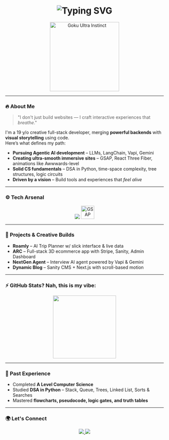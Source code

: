 <h1 align="center">
  <img src="https://readme-typing-svg.demolab.com?font=Fira+Code&size=28&duration=2500&pause=1000&color=0FFFC2&center=true&vCenter=true&multiline=true&width=800&height=80&lines=Hey+I'm+Mash+%7C+Creative+Dev+%26+Agentic+AI+Builder;I+Craft+Immersive+3D+Web+Experiences+with+Code;Pursuing+Agentic+AI+with+Beautiful+UX+and+Engineering+Precision" alt="Typing SVG" />
</h1>

<p align="center">
  <img src="https://media.giphy.com/media/IeiPkfVYF0eTxyZIgY/giphy.gif" width="220" alt="Goku Ultra Instinct" />
</p>

---

### 🔥 About Me

> "I don't just build websites — I craft interactive experiences that *breathe*."

I'm a 19 y/o creative full-stack developer, merging **powerful backends** with **visual storytelling** using code.  
Here’s what defines my path:

- **Pursuing Agentic AI development** – LLMs, LangChain, Vapi, Gemini
- **Creating ultra-smooth immersive sites** – GSAP, React Three Fiber, animations like Awwwards-level
- **Solid CS fundamentals** – DSA in Python, time-space complexity, tree structures, logic circuits
- **Driven by a vision** – Build tools and experiences that *feel alive*

---

### ⚙️ Tech Arsenal

<p align="center">
  <img src="https://skillicons.dev/icons?i=ts,nextjs,react,tailwind,threejs,figma,prisma,python,appwrite,supabase" />
  <img src="https://raw.githubusercontent.com/mash-ustad/assets/main/gsap-icon.svg" width="42" title="GSAP" />
</p>

---

### 🚀 Projects & Creative Builds

- **Roamly** – AI Trip Planner w/ slick interface & live data
- **ARC** – Full-stack 3D ecommerce app with Stripe, Sanity, Admin Dashboard
- **NextGen Agent** – Interview AI agent powered by Vapi & Gemini
- **Dynamic Blog** – Sanity CMS + Next.js with scroll-based motion

---

### ⚡ GitHub Stats? Nah, this is my vibe:

<p align="center">
  <img src="https://media.giphy.com/media/WFZvB7VIXBgiz3oDXE/giphy.gif" width="200" />
</p>

---

### 🧠 Past Experience

- Completed **A Level Computer Science**
- Studied **DSA in Python** – Stack, Queue, Trees, Linked List, Sorts & Searches
- Mastered **flowcharts, pseudocode, logic gates, and truth tables**

---

### 🌍 Let's Connect

<p align="center">
  <a href="https://github.com/your-username">
    <img src="https://img.shields.io/badge/GitHub-Mash-181717?style=for-the-badge&logo=github&logoColor=white" />
  </a>
  <a href="mailto:youremail@example.com">
    <img src="https://img.shields.io/badge/email-mash@example.com-blue?style=for-the-badge&logo=gmail" />
  </a>
</p>